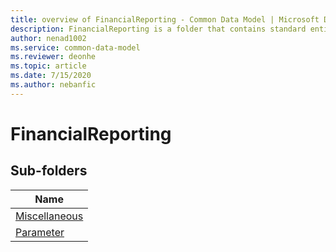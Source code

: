```yaml
---
title: overview of FinancialReporting - Common Data Model | Microsoft Docs
description: FinancialReporting is a folder that contains standard entities related to the Common Data Model.
author: nenad1002
ms.service: common-data-model
ms.reviewer: deonhe
ms.topic: article
ms.date: 7/15/2020
ms.author: nebanfic
---
```


# FinancialReporting


## Sub-folders

|Name|
|---|
|[Miscellaneous](Miscellaneous/overview.md)|
|[Parameter](Parameter/overview.md)|



